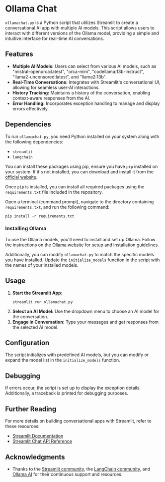 # Ollama Chat

`ollamachat.py` is a Python script that utilizes Streamlit to create a conversational AI app with multiple AI models. This script allows users to interact with different versions of the Ollama model, providing a simple and intuitive interface for real-time AI conversations.

## Features

- **Multiple AI Models:** Users can select from various AI models, such as "mistral-openorca:latest", "orca-mini", "codellama:13b-instruct", "llama2-uncensored:latest", and "llama2:13b".
- **Real-Time Conversations:** Integrates with Streamlit's conversational UI, allowing for seamless user-AI interactions.
- **History Tracking:** Maintains a history of the conversation, enabling context-aware responses from the AI.
- **Error Handling:** Incorporates exception handling to manage and display errors effectively.


## Dependencies
To run `ollamachat.py`, you need Python installed on your system along with the following dependencies:

- `streamlit`
- `langchain`

You can install these packages using pip, ensure you have `pip` installed on your system. If it's not installed, you can download and install it from the [official website](https://pip.pypa.io/en/stable/installation/).

Once `pip` is installed, you can install all required packages using the `requirements.txt` file included in the repository.

Open a terminal (command prompt), navigate to the directory containing `requirements.txt`, and run the following command:
```
pip install -r requirements.txt
```

### Installing Ollama

To use the Ollama models, you'll need to install and set up Ollama. Follow the instructions on the [Ollama website](https://ollama.ai/) for setup and installation guidelines.

Additionally, you can modify `ollamachat.py` to match the specific models you have installed. Update the `initialize_models` function in the script with the names of your installed models.

## Usage

1. **Start the Streamlit App:**
   ```
   streamlit run ollamachat.py
   ```
2. **Select an AI Model:** Use the dropdown menu to choose an AI model for the conversation.
3. **Engage in Conversation:** Type your messages and get responses from the selected AI model.


## Configuration

 The script initializes with predefined AI models, but you can modify or expand the model list in the `initialize_models` function.

## Debugging

If errors occur, the script is set up to display the exception details. Additionally, a traceback is printed for debugging purposes.

## Further Reading

For more details on building conversational apps with Streamlit, refer to these resources:
- [Streamlit Documentation](https://docs.streamlit.io/knowledge-base/tutorials/build-conversational-apps)
- [Streamlit Chat API Reference](https://docs.streamlit.io/library/api-reference/chat)


## Acknowledgments
- Thanks to the [Streamlit community](https://streamlit.io/), the [LangChain community](https://github.com/LangChain/langchain), and [Ollama AI](https://ollama.ai/) for their continuous support and resources.
